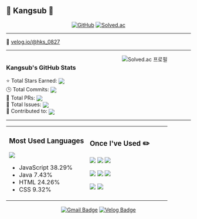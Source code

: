 ## 👋 Kangsub 👋

<div align="center">
  
  [![GitHub](https://img.shields.io/badge/GitHub-181717?style=for-the-badge&logo=github&logoColor=white)](https://github.com/kangsub0827)
  [![Solved.ac](https://img.shields.io/badge/Solved.ac-17CE3A?style=for-the-badge&logo=checkmarx&logoColor=white)](https://solved.ac/kangsub0827)
  
</div>

---

🍏 [velog.io/@hks_0827](https://velog.io/@hks_0827/posts)

---

<div style="display: flex; width: 100%;">
  <div style="width: 50%;">
    <h3>Kangsub's GitHub Stats</h3>
    <div>
      ⭐ Total Stars Earned: <img align="center" src="https://img.shields.io/github/stars/kangsub0827?style=flat" />
    </div>
    <div>
      🕒 Total Commits: <img align="center" src="https://img.shields.io/github/commit-activity/m/kangsub0827/kangsub0827" />
    </div>
    <div>
      🔀 Total PRs: <img align="center" src="https://img.shields.io/github/issues-pr-closed/kangsub0827/kangsub0827" />
    </div>
    <div>
      📝 Total Issues: <img align="center" src="https://img.shields.io/github/issues/kangsub0827/kangsub0827" />
    </div>
    <div>
      📁 Contributed to: <img align="center" src="https://img.shields.io/badge/Repositories-4-informational" />
    </div>
  </div>
  <div style="width: 50%; text-align: center;">
    <img src="http://mazassumnida.wtf/api/v2/generate_badge?boj=kangsub0827" alt="Solved.ac 프로필" />
  </div>
</div>

---

<table>
  <tr>
    <td width="50%">
      <h3>Most Used Languages</h3>
      <img src="https://github-readme-stats.vercel.app/api/top-langs/?username=kangsub0827&layout=compact&theme=dracula" />
      <ul>
        <li>JavaScript 38.29%</li>
        <li>Java 7.43%</li>
        <li>HTML 24.26%</li>
        <li>CSS 9.32%</li>
      </ul>
    </td>
    <td width="50%">
      <h3>Once I've Used ✏️</h3>
      <p>
        <img src="https://img.shields.io/badge/React-61DAFB?style=for-the-badge&logo=react&logoColor=black" />
        <img src="https://img.shields.io/badge/Vue.js-4FC08D?style=for-the-badge&logo=vue.js&logoColor=white" />
        <img src="https://img.shields.io/badge/Spring-6DB33F?style=for-the-badge&logo=spring&logoColor=white" />
      </p>
      <p>
        <img src="https://img.shields.io/badge/VSCode-007ACC?style=for-the-badge&logo=visual-studio-code&logoColor=white" />
        <img src="https://img.shields.io/badge/Eclipse-2C2255?style=for-the-badge&logo=eclipse&logoColor=white" />
        <img src="https://img.shields.io/badge/IntelliJ-000000?style=for-the-badge&logo=intellij-idea&logoColor=white" />
      </p>
      <p>
        <img src="https://img.shields.io/badge/GitHub-181717?style=for-the-badge&logo=github&logoColor=white" />
        <img src="https://img.shields.io/badge/Figma-F24E1E?style=for-the-badge&logo=figma&logoColor=white" />
      </p>
    </td>
  </tr>
</table>

<div align="center">
  
  [![Gmail Badge](https://img.shields.io/badge/Gmail-d14836?style=flat-square&logo=Gmail&logoColor=white&link=mailto:p90p90p09@gmail.com)](mailto:p90p90p09@gmail.com)
  [![Velog Badge](https://img.shields.io/badge/Velog-20c997?style=flat-square&logo=Velog&logoColor=white&link=https://velog.io/@hks_0827/posts)](https://velog.io/@hks_0827/posts)
  
</div>
